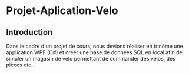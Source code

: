 # Projet-Aplication-Velo

## Introduction
Dans le cadre d'un projet de cours, nous devions réaliser en trinôme une application WPF (C#) et créer une base de données SQL en local afin de simuler un magasin de vélo permettant de commander des vélos, des pièces etc...

